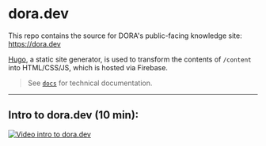 # dora.dev
This repo contains the source for DORA's public-facing knowledge site: https://dora.dev

[Hugo](https://gohugo.io), a static site generator, is used to transform the contents of `/content` into HTML/CSS/JS, which is hosted via Firebase.

> See [`docs`](docs) for technical documentation.

---

## Intro to dora.dev (10 min):
[![Video intro to dora.dev](https://img.youtube.com/vi/QHGCg_7EJZ8/maxresdefault.jpg)](https://www.youtube.com/watch?v=QHGCg_7EJZ8)


